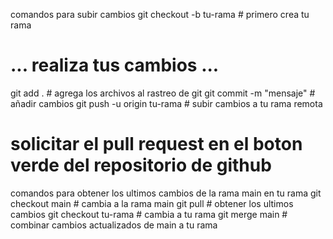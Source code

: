comandos para subir cambios
git checkout -b tu-rama # primero crea tu rama
# ... realiza tus cambios ...
git add . # agrega los archivos al rastreo de git
git commit -m "mensaje" # añadir cambios
git push -u origin tu-rama # subir cambios a tu rama remota

# solicitar el pull request en el boton verde del repositorio de github
comandos para obtener los ultimos cambios de la rama main en tu rama
git checkout main # cambia a la rama main
git pull # obtener los ultimos cambios
git checkout tu-rama # cambia a tu rama
git merge main # combinar cambios actualizados de main a tu rama
